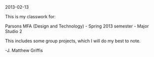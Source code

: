 2013-02-13

This is my classwork for:

Parsons MFA (Design and Technology) - 
Spring 2013 semester - 
Major Studio 2

This includes some group projects, which I will do my best to note.

-J. Matthew Griffis